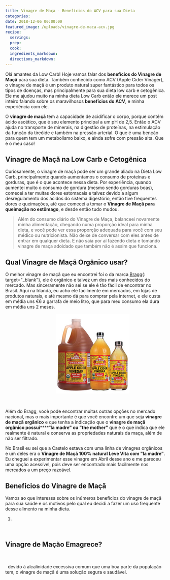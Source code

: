 ```yaml
---
title: Vinagre de Maça - Benefícios do ACV para sua Dieta
categories:
date: 2018-12-06 00:00:00
featured_image: /uploads/vinagre-de-maca-acv.jpg
recipe:
  servings:
  prep:
  cook:
  ingredients_markdown:
  directions_markdown:
---
```


Ol&aacute; amantes da Low Carb! Hoje vamos falar dos **benef&iacute;cios do Vinagre de Ma&ccedil;&atilde;** para sua dieta. Tamb&eacute;m conhecido como ACV (Apple Cider Vinager), o vinagre de ma&ccedil;&atilde; &eacute; um produto natural super fant&aacute;stico para todos os tipos de doen&ccedil;as, mas principalmente para sua dieta low carb e cetog&ecirc;nica. Ele me ajudou muito na minha dieta Low Carb ent&atilde;o ele merece um post inteiro falando sobre os maravilhosos **benef&iacute;cios do ACV**, e minha experi&ecirc;ncia com ele.

O **vinagre de ma&ccedil;&atilde;** tem a capacidade de acidificar o corpo, porque cont&eacute;m &aacute;cido asc&eacute;tico, que &eacute; seu elemento principal a um pH de 2,5. Ent&atilde;o o ACV ajuda no transporte de minerais, na digest&atilde;o de prote&iacute;nas, na estimula&ccedil;&atilde;o da fun&ccedil;&atilde;o da tire&oacute;ide e tamb&eacute;m na press&atilde;o arterial. O que &eacute; uma ben&ccedil;&atilde;o para quem tem um metabolismo baixo, e ainda sofre com press&atilde;o alta. Que &eacute; o meu caso!

## Vinagre de Ma&ccedil;&atilde; na Low Carb e Cetog&ecirc;nica

Curiosamente, o vinagre de ma&ccedil;&atilde; pode ser um grande aliado na Dieta Low Carb, principalmente quando aumentamos o consumo de prote&iacute;nas e gorduras, que &eacute; o que acontece nessa dieta. Por experi&ecirc;ncia, quando aumentei muito o consumo de gordura (mesmo sendo gorduras boas), comecei a ter muitas dores estomacais e talvez devido a algum desregulamento dos &aacute;cidos do sistema digest&oacute;rio, ent&atilde;o tive frequentes dores e queima&ccedil;&otilde;es, at&eacute; que comecei a tomar o **Vinagre de Ma&ccedil;&atilde; para queima&ccedil;&atilde;o no est&ocirc;mago**, e desde ent&atilde;o tudo mudou.

> Al&eacute;m do consumo di&aacute;rio do Vinagre de Ma&ccedil;a, balanceei novamente minha alimenta&ccedil;&atilde;o, chegando numa propor&ccedil;&atilde;o ideal para minha dieta, e voc&ecirc; pode ver essa propor&ccedil;&atilde;o adequada para voc&ecirc; com seu m&eacute;dico ou nutricionista. N&atilde;o deixe de conversar com eles antes de entrar em qualquer dieta. E n&atilde;o saia por a&iacute; fazendo dieta e tomando vinagre de ma&ccedil;a adoidado que tamb&eacute;m n&atilde;o &eacute; assim que funciona.

## Qual Vinagre de Ma&ccedil;&atilde; Org&acirc;nico usar?

O melhor vinagre de ma&ccedil;&atilde; que eu encontrei foi o da marca [Bragg](https://bragg.com/products/acv.html){: target="_blank"}, ele &eacute; org&acirc;nico e talvez um dos mais conhecidos do mercado. Mas sinceramente n&atilde;o sei se ele &eacute; t&atilde;o f&aacute;cil de encontrar no Brasil. Aqui na Irlanda, eu acho ele facilmente em mercados, em lojas de produtos naturais, e at&eacute; mesmo d&aacute; para comprar pela internet, e ele custa em m&eacute;dia uns €6 a garrafa de meio litro, que para meu consumo ela dura em m&eacute;dia uns 2 meses.&nbsp;

&nbsp; &nbsp; &nbsp; &nbsp; &nbsp; &nbsp; &nbsp; &nbsp; &nbsp; &nbsp; &nbsp; &nbsp; &nbsp; &nbsp; &nbsp; &nbsp; &nbsp; &nbsp; &nbsp; &nbsp; &nbsp;![](/uploads/vinagre-maca-bragg.jpg)

&nbsp;

Al&eacute;m do Bragg, voc&ecirc; pode encontrar muitas outras op&ccedil;&otilde;es no mercado nacional, mas o mais importante &eacute; que voc&ecirc; encontre um que seja **vinagre de ma&ccedil;&atilde; org&acirc;nico** e que tenha a indica&ccedil;&atilde;o que o **vinagre de ma&ccedil;&atilde; org&acirc;nico possui******"l**a madre" ou "the mother"** que &eacute; o que indica que ele realmente &eacute; natural e conserva as propriedades naturais da ma&ccedil;a, al&eacute;m de n&atilde;o ser filtrado.

No Brasil eu sei que a Castelo estava com uma linha de vinagres org&acirc;nicos e um deles era o **Vinagre de Ma&ccedil;&atilde; 100% natural Leve Vita com "la madre"**. Eu cheguei a experimentar esse vinagre em Abril desse ano e me pareceu uma op&ccedil;&atilde;o acess&iacute;vel, pois deve ser encontrado mais facilmente nos mercados a um pre&ccedil;o razo&aacute;vel.

## Benef&iacute;cios do Vinagre de Ma&ccedil;&atilde;

Vamos ao que interessa sobre os in&uacute;meros benef&iacute;cios do vinagre de ma&ccedil;&atilde; para sua sa&uacute;de e os motivos pelo qual eu decidi a fazer um uso frequente desse alimento na minha dieta.

1. &nbsp;

&nbsp;

## Vinagre de Ma&ccedil;&atilde;o Emagrece?&nbsp;

&nbsp;

&nbsp; devido &agrave; alcalinidade excessiva comum que uma boa parte da popula&ccedil;&atilde;o tem, o vinagre de ma&ccedil;&atilde; &eacute; uma solu&ccedil;&atilde;o segura e saud&aacute;vel.

&nbsp;